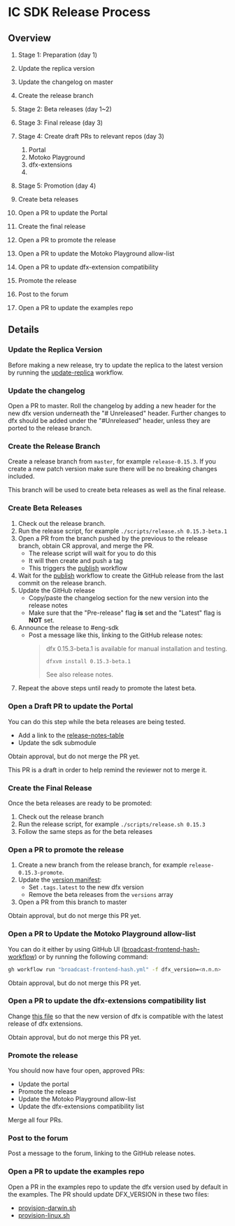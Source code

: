 # IC SDK Release Process

## Overview

1. Stage 1: Preparation (day 1)
  1. Update the replica version
  1. Update the changelog on master
  1. Create the release branch
1. Stage 2: Beta releases (day 1~2)
1. Stage 3: Final release (day 3)
1. Stage 4: Create draft PRs to relevant repos (day 3)
   1. Portal
   1. Motoko Playground
   1. dfx-extensions
   1. 
1. Stage 5: Promotion (day 4)


1. Create beta releases
1. Open a PR to update the Portal
1. Create the final release
1. Open a PR to promote the release
1. Open a PR to update the Motoko Playground allow-list
1. Open a PR to update dfx-extension compatibility
1. Promote the release
1. Post to the forum
1. Open a PR to update the examples repo

## Details

### Update the Replica Version

Before making a new release, try to update the replica to the latest version
by running the [update-replica] workflow.

### Update the changelog

Open a PR to master.  Roll the changelog by adding a new header for the
new dfx version underneath the "# Unreleased" header.  Further changes to dfx
should be added under the "#Unreleased" header, unless they are ported to
the release branch.

### Create the Release Branch

Create a release branch from `master`, for example `release-0.15.3`. If you create a new patch version make sure there will be no breaking changes included.

This branch will be used to create beta releases as well as the final release.

### Create Beta Releases

1. Check out the release branch.
1. Run the release script, for example `./scripts/release.sh 0.15.3-beta.1`
1. Open a PR from the branch pushed by the previous to the release branch,
obtain CR approval, and merge the PR.
    - The release script will wait for you to do this
    - It will then create and push a tag
    - This triggers the [publish][publish-workflow] workflow
1. Wait for the [publish][publish-workflow] workflow to create the GitHub release
from the last commit on the release branch.
1. Update the GitHub release
    - Copy/paste the changelog section for the new version into the release notes
    - Make sure that the "Pre-release" flag **is** set and the "Latest" flag is **NOT** set.
1. Announce the release to #eng-sdk
    - Post a message like this, linking to the GitHub release notes:
        > dfx 0.15.3-beta.1 is available for manual installation and testing.
        >
        > ```bash
        > dfxvm install 0.15.3-beta.1
        > ```
        >
        > See also release notes.
1. Repeat the above steps until ready to promote the latest beta.

### Open a Draft PR to update the Portal

You can do this step while the beta releases are being tested.

- Add a link to the [release-notes-table]
- Update the sdk submodule

Obtain approval, but do not merge the PR yet.

This PR is a draft in order to help remind the reviewer not to merge it.

### Create the Final Release

Once the beta releases are ready to be promoted:

1. Check out the release branch
1. Run the release script, for example `./scripts/release.sh 0.15.3`
1. Follow the same steps as for the beta releases

### Open a PR to promote the release

1. Create a new branch from the release branch, for example `release-0.15.3-promote`.
1. Update the [version manifest][public-manifest]:
    - Set `.tags.latest` to the new dfx version
    - Remove the beta releases from the `versions` array
1. Open a PR from this branch to master

Obtain approval, but do not merge this PR yet.

### Open a PR to Update the Motoko Playground allow-list

You can do it either by using GitHub UI ([broadcast-frontend-hash-workflow])
or by running the following command:

```bash
gh workflow run "broadcast-frontend-hash.yml" -f dfx_version=<n.n.n>
```

Obtain approval, but do not merge this PR yet.

### Open a PR to update the dfx-extensions compatibility list

Change [this file](https://github.com/dfinity/dfx-extensions/blob/main/compatibility.json) so that the new version of dfx is compatible with the latest release of dfx extensions.

Obtain approval, but do not merge this PR yet.

### Promote the release

You should now have four open, approved PRs:

- Update the portal
- Promote the release
- Update the Motoko Playground allow-list
- Update the dfx-extensions compatibility list

Merge all four PRs.

### Post to the forum

Post a message to the forum, linking to the GitHub release notes.

### Open a PR to update the examples repo

Open a PR in the examples repo to update the dfx version used by default in the examples.
The PR should update DFX_VERSION in these two files:

- [provision-darwin.sh]
- [provision-linux.sh]

[broadcast-frontend-hash-workflow]: https://github.com/dfinity/sdk/actions/workflows/broadcast-frontend-hash.yml
[provision-darwin.sh]: https://github.com/dfinity/examples/blob/master/.github/workflows/provision-darwin.sh
[provision-linux.sh]: https://github.com/dfinity/examples/blob/master/.github/workflows/provision-linux.sh
[public-manifest]: https://github.com/dfinity/sdk/blob/master/public/manifest.json
[publish-workflow]: https://github.com/dfinity/sdk/blob/master/.github/workflows/publish.yml
[release-notes-table]: https://github.com/dfinity/portal/blob/master/docs/other/updates/release-notes/release-notes.md
[update-replica]: https://github.com/dfinity/sdk/actions/workflows/update-replica-version.yml

